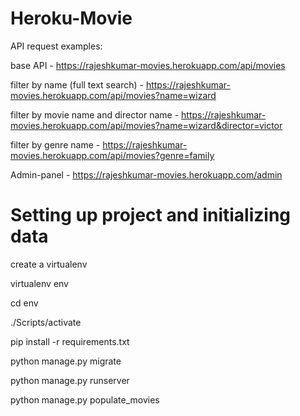 # Heroku-Movie

API request examples:

base API - https://rajeshkumar-movies.herokuapp.com/api/movies

filter by name (full text search) - https://rajeshkumar-movies.herokuapp.com/api/movies?name=wizard

filter by movie name and director name - https://rajeshkumar-movies.herokuapp.com/api/movies?name=wizard&director=victor

filter by genre name - https://rajeshkumar-movies.herokuapp.com/api/movies?genre=family

Admin-panel - https://rajeshkumar-movies.herokuapp.com/admin

# Setting up project and initializing data

create a virtualenv 

virtualenv env

cd env

./Scripts/activate

pip install -r requirements.txt

python manage.py migrate

python manage.py runserver

python manage.py populate_movies